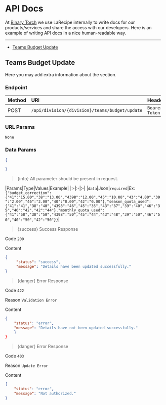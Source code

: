 # API Docs

At [Binary Torch](https://binarytorch.com.my/) we use LaRecipe internally to write docs for our products/services and share the access with our developers. Here is an example of writing API docs in a nice human-readable way.

---

- [Teams Budget Update](#budget_update)

<a name="budget_update"></a>
## Teams Budget Update

Here you may add extra information about the section.

### Endpoint

|Method|URI|Headers|
|:-|:-|:-|
|POST|`/api/division/{division}/teams/budget/update`|`Bearer Token`|

### URL Params

```text
None
```

### Data Params

```json
{
        
}
```

> {info} All parameter should be present in request.

|Params|Type|Values|Example|
|:-|:-|:-|
|`data`|Json|`required`|Ex:`{"budget_correction":{"41":"15.00","38":"13.00","4398":"12.00","45":"10.00","43":"4.00","39":"2.00","46":"2.00","40":"0.00","42":"0.00"},"season_quota_used":{"41":"41","38":"40","4398":"46","45":"35","43":"37","39":"40","46":"35","40":"42","42":"44"},"monthly_quota_used":{"41":"50","38":"50","4398":"50","45":"44","43":"48","39":"50","46":"50","40":"50","42":"50"}}`|


> {success} Success Response

Code `200`

Content

```json
{
     "status": "success",
     "message": "Details have been updated successfully."
}
```

> {danger} Error Response

Code `422`

Reason `Validation Error`

Content

```json
{
    "status": "error",
    "message": "Details have not been updated successfully."
    }
}
```

> {danger} Error Response

Code `403`

Reason `Update Error`

Content

```json
{
    "status": "error",
    "message": "Not authorized."
}
```

